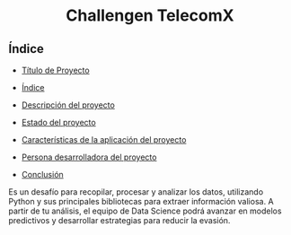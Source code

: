 <h1 align = "center"> Challengen TelecomX </h1>

<h2>Índice</h2>

* [Título de Proyecto](#Título-de-Proyecto)

* [Índice](#Índice)

* [Descripción del proyecto](#descripción-del-proyecto)

* [Estado del proyecto](#Estado-del-proyecto)

* [Características de la aplicación del proyecto](#Características-de-la-aplicación-del-proyecto)

* [Persona desarrolladora del proyecto](#Persona-desarrolladora-del-proyecto)

* [Conclusión](#Conclusión)

Es un desafío para recopilar, procesar y analizar los datos, utilizando Python y sus principales bibliotecas para extraer información valiosa. A partir de tu análisis, el equipo de Data Science podrá avanzar en modelos predictivos y desarrollar estrategias para reducir la evasión.
